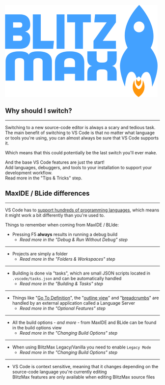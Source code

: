 ![BlitzMax Logo](../media/blitzmax_title.svg)

## Why should I switch?
---
Switching to a new source-code editor is always a scary and tedious task.\
The main benefit of switching to VS Code is that no matter what language or tools you're using, you can almost always be sure that VS Code supports it.

Which means that this could potentially be the last switch you'll ever make.

And the base VS Code features are just the start!\
Add languages, debuggers, and tools to your installation to support your development workflow.\
Read more in the "Tips & Tricks" step.

## MaxIDE / BLide differences
---
VS Code has to [support hundreds of programming languages](https://code.visualstudio.com/docs/languages/overview), which means it might work a bit differently than you're used to.

Things to remember when coming from MaxIDE / BLIde:

* Pressing F5 **always** results in running a debug build
	* _Read more in the "Debug & Run Without Debug" step_
---
* Projects are simply a folder
	* _Read more in the "Folders & Workspaces" step_
---
* Building is done via "tasks", which are small JSON scripts located in `.vscode/tasks.json` and can be automatically handled
	* _Read more in the "Building & Tasks" step_
---
* Things like "[Go To Definition](https://code.visualstudio.com/docs/editor/editingevolved#_go-to-definition)", the "[outline view](https://code.visualstudio.com/docs/getstarted/userinterface#_outline-view)" and "[breadcrumbs](https://code.visualstudio.com/docs/editor/editingevolved#_breadcrumbs)" are handled by an external application called a Language Server
	* _Read more in the "Optional Features" step_
---
* All the build options - _and more_ - from MaxIDE and BLide can be found in the build options view
	* _Read more in the "Changing Build Options" step_
---
* When using BlitzMax Legacy/Vanilla you need to enable `Legacy Mode`
	* _Read more in the "Changing Build Options" step_
---
* VS Code is context sensitive, meaning that it changes depending on the source-code language you're currently editing\
BlitzMax features are only available when editing BlitzMax source files
